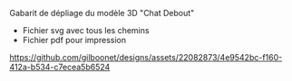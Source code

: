 Gabarit de dépliage du modèle 3D "Chat Debout"

- Fichier svg avec tous les chemins
- Fichier pdf pour impression

https://github.com/gilboonet/designs/assets/22082873/4e9542bc-f160-412a-b534-c7ecea5b6524
